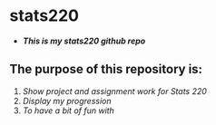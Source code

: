 # stats220

* ***This is my stats220 github repo***

## **The purpose of this repository is:**
1. *Show project and assignment work for Stats 220*
2. *Display my progression*
3. *To have a bit of fun with*


